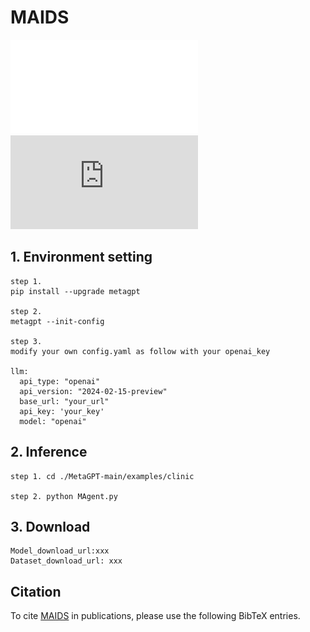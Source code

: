 # MAIDS
![Image](./MIMIC-Ext-EMD_v9.pdf)
![pdf](https://github.com/franciszchen/MAIDS/blob/main/MIMIC-Ext-EMD_v9.pdf)
## 1. Environment setting
```
step 1.
pip install --upgrade metagpt

step 2.
metagpt --init-config

step 3. 
modify your own config.yaml as follow with your openai_key

llm:
  api_type: "openai"
  api_version: "2024-02-15-preview"
  base_url: "your_url"
  api_key: 'your_key'
  model: "openai"
```

## 2. Inference
```
step 1. cd ./MetaGPT-main/examples/clinic

step 2. python MAgent.py
```
## 3. Download
```
Model_download_url:xxx
Dataset_download_url: xxx
```
## Citation

To cite [MAIDS](XXX) in publications, please use the following BibTeX entries.

```bibtex

```

